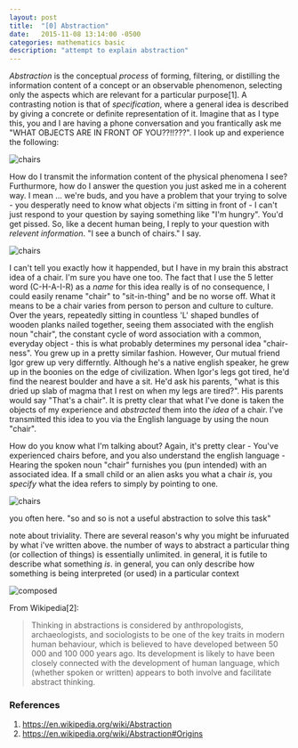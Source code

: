 ```yaml
---
layout: post
title:  "[0] Abstraction"
date:   2015-11-08 13:14:00 -0500
categories: mathematics basic
description: "attempt to explain abstraction"
---
```


<!--
An *abstraction* is formed by filtering (or distilling) the information content of a concept or an observable phenomenon, 
selecting only the aspects which are relevant for a particular purpose[1]. An *abstraction* can be contrasted by the notion of a
*specification*, where a general idea is described by giving concrete representations of it. Imagin that as I type this, I'm talking with
you on the phone and you ask me "What objects are in front of you?". I look up and experience the following:
-->

*Abstraction* is the conceptual *process* of forming, filtering, or distilling the information content of a concept or an observable phenomenon, 
selecting only the aspects which are relevant for a particular purpose[1]. A contrasting notion is that of *specification*, where a general idea 
is described by giving a concrete or definite representation of it. Imagine that as I type this, you and I are having a phone conversation and 
you frantically ask me "WHAT OBJECTS ARE IN FRONT OF YOU??!!???". I look up and experience the following:


<p class="img-center">
	<img src="{{ site.baseurl }}/images/2015-05-11-what-is-abstraction/room1.JPG" alt="chairs" />
</p>

How do I transmit the information content of the physical phenomena I see? Furthurmore, how do I answer the question you just asked me
in a coherent way. I mean ... we're buds, and you have a problem that your trying to solve - you desperatly need to know what objects 
i'm sitting in front of - I can't just respond to your question by saying something like "I'm hungry". You'd get pissed. So, like a decent
human being, I reply to your question with *relevent* *information*. "I see a bunch of chairs." I say. 

<p class="img-center">
	<img src="{{ site.baseurl }}/images/2015-05-11-what-is-abstraction/chairs_abstract.JPG" alt="chairs" />
</p>

I can't tell you exactly how it happended, but I have in my brain this abstract idea of a chair. I'm sure you have one too. The fact that I use 
the 5 letter word (C-H-A-I-R) as a *name* for this idea really is of no consequence, I could easily rename "chair" to "sit-in-thing" and be no 
worse off. What it means to be a chair varies from person to person and culture to culture. Over the years, repeatedly sitting in countless 'L' 
shaped bundles of wooden planks nailed together, seeing them associated with the english noun "chair", the constant cycle of word association with 
a common, everyday object - this is what probably determines my personal idea "chair-ness". You grew up in a pretty similar fashion. 
However, Our mutual friend Igor grew up very differntly. Although he's a native english speaker, he grew up in the boonies on the edge of civilization.
When Igor's legs got tired, he'd find the nearest boulder and have a sit. He'd ask his parents, "what is this dried up slab of magma that I
rest on when my legs are tired?". His parents would say "That's a chair".
It is pretty clear that what I've done is taken the objects of my experience and *abstracted* them into the *idea* of a chair.
I've transmitted this idea to you via the English language by using the noun "chair".



How do you know what I'm talking about? Again, it's pretty clear - You've experienced chairs before, and you also understand the
english language - Hearing the spoken noun "chair" furnishes you (pun intended) with an associated idea. If a small child or an alien asks
you what a chair *is*, you *specify* what the idea refers to simply by pointing to one.

<p class="img-center">
	<img src="{{ site.baseurl }}/images/2015-05-11-what-is-abstraction/chairs2_spec.JPG" alt="chairs" />
</p>

you often here.
"so and so is not a useful abstraction to solve this task"

note about triviality.
There are several reason's why you might be infuruated by what i've written above.
the number of ways to abstract a particular thing (or collection of things) is essentially unlimited.
in general, it is futile to describe what something *is*.
in general, you can only describe how something is being interpreted (or used) in a particular context

<p class="img-center">
	<img src="{{ site.baseurl }}/images/2015-05-11-what-is-abstraction/composed_abstract_w_arrows.JPG" alt="composed" />
</p>

From Wikipedia[2]:

> Thinking in abstractions is considered by anthropologists, archaeologists, and sociologists to be one of the key traits in modern human behaviour, which is believed to have developed between 50 000 and 100 000 years ago. Its development is likely to have been closely connected with the development of human language, which (whether spoken or written) appears to both involve and facilitate abstract thinking.



### References
1. https://en.wikipedia.org/wiki/Abstraction
2. https://en.wikipedia.org/wiki/Abstraction#Origins